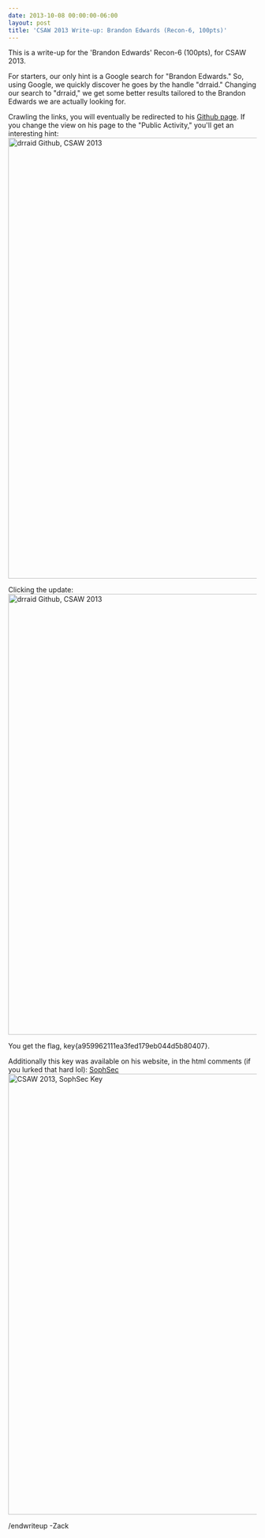 ```yaml
---
date: 2013-10-08 00:00:00-06:00
layout: post
title: 'CSAW 2013 Write-up: Brandon Edwards (Recon-6, 100pts)'
---
```


This is a write-up for the 'Brandon Edwards' Recon-6 (100pts), for CSAW 2013.

For starters, our only hint is a Google search for "Brandon Edwards." So, using Google, we quickly discover he goes by the handle "drraid." Changing our search to "drraid," we get some better results tailored to the Brandon Edwards we are actually looking for.

Crawling the links, you will eventually be redirected to his [Github page](http://github.com/drraid "drraid Github"). If you change the view on his page to the "Public Activity," you'll get an interesting hint:
[<img src="{{ site.baseurl }}/assets/Screen-Shot-2013-09-19-at-9.56.06-PM.png" alt="drraid Github, CSAW 2013" class="aligncenter size-full wp-image-401" width="1356" height="892" />](https://csg.utdallas.edu/wp-content/uploads/2013/10/Screen-Shot-2013-09-19-at-9.56.06-PM.png)

Clicking the update:
[<img src="{{ site.baseurl }}/assets/Screen-Shot-2013-09-19-at-9.56.17-PM.png" alt="drraid Github, CSAW 2013" class="aligncenter size-full wp-image-403" width="1356" height="892" />](https://csg.utdallas.edu/wp-content/uploads/2013/10/Screen-Shot-2013-09-19-at-9.56.17-PM.png)

You get the flag, key{a959962111ea3fed179eb044d5b80407}.

Additionally this key was available on his website, in the html comments (if you lurked that hard lol): [SophSec](http://sophsec.com "SophSec")
[<img src="{{ site.baseurl }}/assets/Screen-Shot-2013-09-29-at-10.37.32-PM.png" alt="CSAW 2013, SophSec Key" class="aligncenter size-full wp-image-404" width="1354" height="892" />](https://csg.utdallas.edu/wp-content/uploads/2013/10/Screen-Shot-2013-09-29-at-10.37.32-PM.png)

/endwriteup
-Zack
